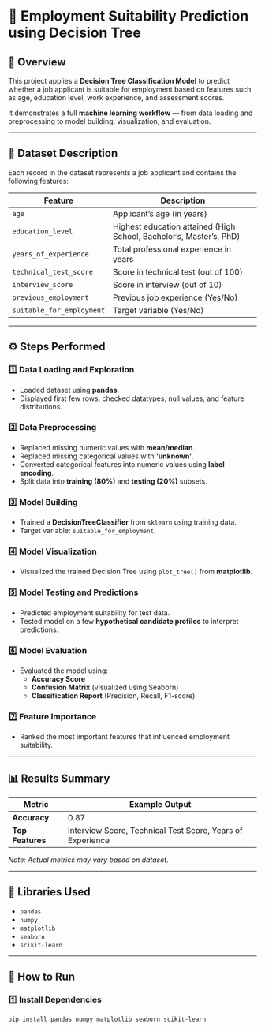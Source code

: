 # 🧠 Employment Suitability Prediction using Decision Tree

## 📘 Overview
This project applies a **Decision Tree Classification Model** to predict whether a job applicant is suitable for employment based on features such as age, education level, work experience, and assessment scores.  

It demonstrates a full **machine learning workflow** — from data loading and preprocessing to model building, visualization, and evaluation.

---

## 🧩 Dataset Description

Each record in the dataset represents a job applicant and contains the following features:

| Feature | Description |
|----------|-------------|
| `age` | Applicant’s age (in years) |
| `education_level` | Highest education attained (High School, Bachelor’s, Master’s, PhD) |
| `years_of_experience` | Total professional experience in years |
| `technical_test_score` | Score in technical test (out of 100) |
| `interview_score` | Score in interview (out of 10) |
| `previous_employment` | Previous job experience (Yes/No) |
| `suitable_for_employment` | Target variable (Yes/No) |

---

## ⚙️ Steps Performed

### 1️⃣ Data Loading and Exploration
- Loaded dataset using **pandas**.
- Displayed first few rows, checked datatypes, null values, and feature distributions.

### 2️⃣ Data Preprocessing
- Replaced missing numeric values with **mean/median**.
- Replaced missing categorical values with **‘unknown’**.
- Converted categorical features into numeric values using **label encoding**.
- Split data into **training (80%)** and **testing (20%)** subsets.

### 3️⃣ Model Building
- Trained a **DecisionTreeClassifier** from `sklearn` using training data.
- Target variable: `suitable_for_employment`.

### 4️⃣ Model Visualization
- Visualized the trained Decision Tree using `plot_tree()` from **matplotlib**.

### 5️⃣ Model Testing and Predictions
- Predicted employment suitability for test data.
- Tested model on a few **hypothetical candidate profiles** to interpret predictions.

### 6️⃣ Model Evaluation
- Evaluated the model using:
  - **Accuracy Score**
  - **Confusion Matrix** (visualized using Seaborn)
  - **Classification Report** (Precision, Recall, F1-score)

### 7️⃣ Feature Importance
- Ranked the most important features that influenced employment suitability.

---

## 📊 Results Summary

| Metric | Example Output |
|---------|----------------|
| **Accuracy** | 0.87 |
| **Top Features** | Interview Score, Technical Test Score, Years of Experience |

*Note: Actual metrics may vary based on dataset.*

---

## 🧠 Libraries Used
- `pandas`
- `numpy`
- `matplotlib`
- `seaborn`
- `scikit-learn`

---

## 🚀 How to Run

### 1️⃣ Install Dependencies
```bash
pip install pandas numpy matplotlib seaborn scikit-learn

